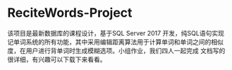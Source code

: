# ReciteWords-Project
该项目是最新数据库的课程设计，基于SQL Server 2017 开发，纯SQL语句实现记单词系统的所有功能，其中采用编辑距离算法用于计算单词和单词之间的相似度，在用户进行背单词时生成模糊选项。小组作业，我们四人一起完成
文档写的很详细，有兴趣可以下载下来看看。
